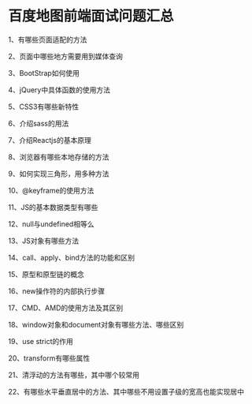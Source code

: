 # 百度地图前端面试问题汇总

1、有哪些页面适配的方法

2、页面中哪些地方需要用到媒体查询

3、BootStrap如何使用

4、jQuery中具体函数的使用方法

5、CSS3有哪些新特性

6、介绍sass的用法

7、介绍Reactjs的基本原理

8、浏览器有哪些本地存储的方法

9、如何实现三角形，用多种方法

10、@keyframe的使用方法

11、JS的基本数据类型有哪些

12、null与undefined相等么

13、JS对象有哪些方法

14、call、apply、bind方法的功能和区别

15、原型和原型链的概念

16、new操作符的内部执行步骤

17、CMD、AMD的使用方法及其区别

18、window对象和document对象有哪些方法、哪些区别

19、use strict的作用

20、transform有哪些属性

21、清浮动的方法有哪些，其中哪个较常用

22、有哪些水平垂直居中的方法、其中哪些不用设置子级的宽高也能实现居中